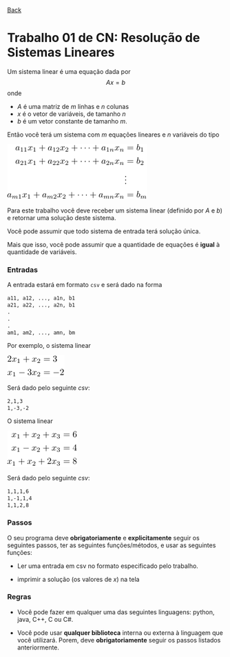 [Back](../../)

# Trabalho 01 de CN: Resolução de Sistemas Lineares

Um sistema linear é uma equação dada por
$$Ax = b$$
onde

- $A$ é uma matriz de $m$ linhas e $n$ colunas
- $x$ é o vetor de variáveis, de tamanho $n$
- $b$ é um vetor constante de tamanho $m$.

Então você terá um sistema com $m$ equações lineares e $n$ variáveis do tipo

![Sistema Linear](images/linear_system.png)

Para este trabalho você deve receber um sistema linear (definido por $A$ e $b$) e retornar uma solução deste sistema.

Você pode assumir que todo sistema de entrada terá solução única.

Mais que isso, você pode assumir que a quantidade de equações é **igual** à quantidade de variáveis.

### Entradas

A entrada estará em formato `csv` e será dado na forma

```
a11, a12, ..., a1n, b1
a21, a22, ..., a2n, b1
.
.
.
am1, am2, ..., amn, bm
```

Por exemplo, o sistema linear

![Exemplo 01](images/exemplo01.png)

Será dado pelo seguinte $csv$:

```
2,1,3
1,-3,-2
```

O sistema linear

![Exemplo 02](images/exemplo02.png)

Será dado pelo seguinte $csv$:

```
1,1,1,6
1,-1,1,4
1,1,2,8
```

### Passos

O seu programa deve **obrigatoriamente** e **explicitamente** seguir os seguintes passos, ter as seguintes funções/métodos, e usar as seguintes funções:

- Ler uma entrada em csv no formato especificado pelo trabalho.

- imprimir a solução (os valores de $x$) na tela

### Regras

- Você pode fazer em qualquer uma das seguintes linguagens: python, java, C++, C ou C#.

- Você pode usar **qualquer biblioteca** interna ou externa à linguagem que você utilizará. Porem, deve **obrigatoriamente** seguir os passos listados anteriormente.
